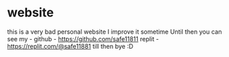 # website
this is a very bad personal website
I improve it sometime
Until then you can see my -
github - https://github.com/safe11811
replit - https://replit.com/@safe11881
till then bye :D
